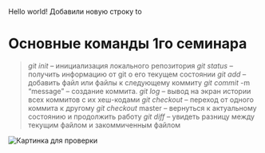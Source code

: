 Hello world!
Добавили новую строку
to
# Основные команды 1го семинара
>	*git init* – инициализация локального репозитория
>	*git status* – получить информацию от git о его текущем состоянии
>	*git add* – добавить файл или файлы к следующему коммиту
>	*git commit* -m “message” – создание коммита.
>	*git log* – вывод на экран истории всех коммитов с их хеш-кодами
>	*git checkout* – переход от одного коммита к другому
>	*git checkout* master – вернуться к актуальному состоянию и продолжить работу
>	*git diff* – увидеть разницу между текущим файлом и закоммиченным файлом

![Картинка для проверки](https://mobimg.b-cdn.net/v3/fetch/5c/5c9b90fbc17a0297f754197f4b469f50.jpeg)
